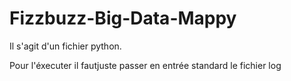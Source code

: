 # Fizzbuzz-Big-Data-Mappy

Il s'agit d'un fichier python.

Pour l'éxecuter il fautjuste passer en entrée standard le fichier log 
